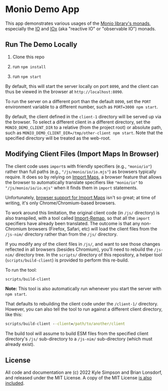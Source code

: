 # Monio Demo App

This app demonstrates various usages of the [Monio library's monads](https://github.com/getify/monio/blob/master/README.md#monios-monads), especially the [IO](https://github.com/getify/monio/blob/master/README.md#io-monad-one-monad-to-rule-them-all) and [IOx](https://github.com/getify/monio/blob/master/README.md#iox-aka-reactive-io-aka-observable-io) (aka "reactive IO" or "observable IO") monads.

## Run The Demo Locally

1. Clone this repo

2. run `npm install`

3. run `npm start`

By default, this will start the server locally on port `8090`, and the client can thus be viewed in the browser at `http://localhost:8090`.

To run the server on a different port than the default `8090`, set the `PORT` environment variable to a different number, such as `PORT=3000 npm start`.

By default, the client defined in the `client-1` directory will be served up via the browser. To select a different client in a different directory, set the `MONIO_DEMO_CLIENT_DIR` to a relative (from the project root) or absolute path, such as `MONIO_DEMO_CLIENT_DIR=/tmp/other-client npm start`. Note that the specified directory will be treated as the web-root.

## Modifying Client Files (Import Maps In Browser)

The client code uses `import`s with friendly specifiers (e.g., `"monio/io"`) rather than full paths (e.g., `"/js/monio/io/io.mjs"`) as browsers typically require. It does so by relying on [Import Maps](https://github.com/WICG/import-maps), a browser feature that allows the browser to automatically translate specifiers like `"monio/io"` to `"/js/monio/io/io.mjs"` when it finds them in `import` statements.

Unfortunately, [browser support for Import Maps](https://caniuse.com/?search=importmap) isn't so great; at time of writing, it's only Chrome/Chromium-based browsers.

To work around this limitation, the original client code (in `/js/` directory) is also transpiled, with a tool called [Import-Remap](https://github.com/getify/import-remap), so that all the `import` specifiers have already been translated. The outcome is that any non-Chromium browsers (Firefox, Safari, etc) will load the client files from the `/js-nim/` directory rather than from the `/js/` directory.

If you modify any of the client files in `/js/`, and want to see those changes reflected in all browsers (besides Chromium), you'll need to rebuild the `/js-nim/` directory tree. In the `scripts/` directory of this repository, a helper tool (`scripts/build-client`) is provided to perform this re-build.

To run the tool:

```cmd
scripts/build-client
```
**Note:** This tool is also automatically run whenever you start the server with `npm start`.

That defaults to rebuilding the client code under the `/client-1/` directory. However, you can also tell the tool to run against a different client directory, like this:

```cmd
scripts/build-client --client=/path/to/another/client
```

The build tool will assume to build ESM files from the specified client directory's `/js/` sub-directory to a `/js-nim/` sub-directory (which must already exist).

## License

All code and documentation are (c) 2022 Kyle Simpson and Brian Lonsdorf, and released under the MIT License. A copy of the MIT License [is also included](LICENSE.txt).
